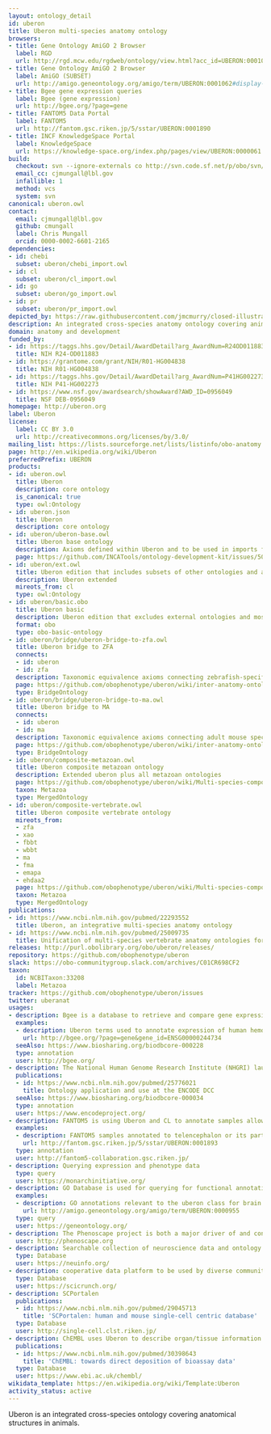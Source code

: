 ```yaml
---
layout: ontology_detail
id: uberon
title: Uberon multi-species anatomy ontology
browsers:
- title: Gene Ontology AmiGO 2 Browser
  label: RGD
  url: http://rgd.mcw.edu/rgdweb/ontology/view.html?acc_id=UBERON:0001062
- title: Gene Ontology AmiGO 2 Browser
  label: AmiGO (SUBSET)
  url: http://amigo.geneontology.org/amigo/term/UBERON:0001062#display-lineage-tab
- title: Bgee gene expression queries
  label: Bgee (gene expression)
  url: http://bgee.org/?page=gene
- title: FANTOM5 Data Portal
  label: FANTOM5
  url: http://fantom.gsc.riken.jp/5/sstar/UBERON:0001890
- title: INCF KnowledgeSpace Portal
  label: KnowledgeSpace
  url: https://knowledge-space.org/index.php/pages/view/UBERON:0000061
build:
  checkout: svn --ignore-externals co http://svn.code.sf.net/p/obo/svn/uberon/trunk
  email_cc: cjmungall@lbl.gov
  infallible: 1
  method: vcs
  system: svn
canonical: uberon.owl
contact:
  email: cjmungall@lbl.gov
  github: cmungall
  label: Chris Mungall
  orcid: 0000-0002-6601-2165
dependencies:
- id: chebi
  subset: uberon/chebi_import.owl
- id: cl
  subset: uberon/cl_import.owl
- id: go
  subset: uberon/go_import.owl
- id: pr
  subset: uberon/pr_import.owl
depicted_by: https://raw.githubusercontent.com/jmcmurry/closed-illustrations/master/logos/uberon-logos/uberon_logo_black-banner.png
description: An integrated cross-species anatomy ontology covering animals and bridging multiple species-specific ontologies
domain: anatomy and development
funded_by:
- id: https://taggs.hhs.gov/Detail/AwardDetail?arg_AwardNum=R24OD011883&arg_ProgOfficeCode=205
  title: NIH R24-OD011883
- id: https://grantome.com/grant/NIH/R01-HG004838
  title: NIH R01-HG004838
- id: https://taggs.hhs.gov/Detail/AwardDetail?arg_AwardNum=P41HG002273&arg_ProgOfficeCode=55
  title: NIH P41-HG002273
- id: https://www.nsf.gov/awardsearch/showAward?AWD_ID=0956049
  title: NSF DEB-0956049
homepage: http://uberon.org
label: Uberon
license:
  label: CC BY 3.0
  url: http://creativecommons.org/licenses/by/3.0/
mailing_list: https://lists.sourceforge.net/lists/listinfo/obo-anatomy
page: http://en.wikipedia.org/wiki/Uberon
preferredPrefix: UBERON
products:
- id: uberon.owl
  title: Uberon
  description: core ontology
  is_canonical: true
  type: owl:Ontology
- id: uberon.json
  title: Uberon
  description: core ontology
- id: uberon/uberon-base.owl
  title: Uberon base ontology
  description: Axioms defined within Uberon and to be used in imports for other ontologies
  page: https://github.com/INCATools/ontology-development-kit/issues/50
- id: uberon/ext.owl
  title: Uberon edition that includes subsets of other ontologies and axioms connecting to them
  description: Uberon extended
  mireots_from: cl
  type: owl:Ontology
- id: uberon/basic.obo
  title: Uberon basic
  description: Uberon edition that excludes external ontologies and most relations
  format: obo
  type: obo-basic-ontology
- id: uberon/bridge/uberon-bridge-to-zfa.owl
  title: Uberon bridge to ZFA
  connects:
  - id: uberon
  - id: zfa
  description: Taxonomic equivalence axioms connecting zebrafish-specific classes to generic uberon counterparts
  page: https://github.com/obophenotype/uberon/wiki/inter-anatomy-ontology-bridge-ontologies
  type: BridgeOntology
- id: uberon/bridge/uberon-bridge-to-ma.owl
  title: Uberon bridge to MA
  connects:
  - id: uberon
  - id: ma
  description: Taxonomic equivalence axioms connecting adult mouse specific classes to generic uberon counterparts
  page: https://github.com/obophenotype/uberon/wiki/inter-anatomy-ontology-bridge-ontologies
  type: BridgeOntology
- id: uberon/composite-metazoan.owl
  title: Uberon composite metazoan ontology
  description: Extended uberon plus all metazoan ontologies
  page: https://github.com/obophenotype/uberon/wiki/Multi-species-composite-ontologies
  taxon: Metazoa
  type: MergedOntology
- id: uberon/composite-vertebrate.owl
  title: Uberon composite vertebrate ontology
  mireots_from:
  - zfa
  - xao
  - fbbt
  - wbbt
  - ma
  - fma
  - emapa
  - ehdaa2
  page: https://github.com/obophenotype/uberon/wiki/Multi-species-composite-ontologies
  taxon: Metazoa
  type: MergedOntology
publications:
- id: https://www.ncbi.nlm.nih.gov/pubmed/22293552
  title: Uberon, an integrative multi-species anatomy ontology
- id: https://www.ncbi.nlm.nih.gov/pubmed/25009735
  title: Unification of multi-species vertebrate anatomy ontologies for comparative biology in Uberon
releases: http://purl.obolibrary.org/obo/uberon/releases/
repository: https://github.com/obophenotype/uberon
slack: https://obo-communitygroup.slack.com/archives/C01CR698CF2
taxon:
  id: NCBITaxon:33208
  label: Metazoa
tracker: https://github.com/obophenotype/uberon/issues
twitter: uberanat
usages:
- description: Bgee is a database to retrieve and compare gene expression patterns between animal species. Bgee in using Uberon to annotate the site of expression, and Bgee curators one the major contributors to the ontology.
  examples:
  - description: Uberon terms used to annotate expression of human hemoglobin subunit beta
    url: http://bgee.org/?page=gene&gene_id=ENSG00000244734
  seeAlso: https://www.biosharing.org/biodbcore-000228
  type: annotation
  user: http://bgee.org/
- description: The National Human Genome Research Institute (NHGRI) launched a public research consortium named ENCODE, the Encyclopedia Of DNA Elements, in September 2003, to carry out a project to identify all functional elements in the human genome sequence. The ENCODE DCC users Uberon to annotate samples
  publications:
  - id: https://www.ncbi.nlm.nih.gov/pubmed/25776021
    title: Ontology application and use at the ENCODE DCC
  seeAlso: https://www.biosharing.org/biodbcore-000034
  type: annotation
  user: https://www.encodeproject.org/
- description: FANTOM5 is using Uberon and CL to annotate samples allowing for transcriptome analyses with cell-type and tissue-level specificity.
  examples:
  - description: FANTOM5 samples annotated to telencephalon or its parts
    url: http://fantom.gsc.riken.jp/5/sstar/UBERON:0001893
  type: annotation
  user: http://fantom5-collaboration.gsc.riken.jp/
- description: Querying expression and phenotype data
  type: query
  user: https://monarchinitiative.org/
- description: GO Database is used for querying for functional annotations relevant to a tissue
  examples:
  - description: GO annotations relevant to the uberon class for brain
    url: http://amigo.geneontology.org/amigo/term/UBERON:0000955
  type: query
  user: https://geneontology.org/
- description: The Phenoscape project is both a major driver of and contributor to Uberon, contibuting thousands of terms. The teleost (bony fishes) component of Uberon was derived from the Teleost Anatomy Ontology, developed by the Phenoscape group. Most of the high level design of the skeletal system comes from the Vertebrate Skeletal Anatomy Ontology (VSAO), also created by the Phenoscape group. Phenoscape curators continue to extend the ontology, covering a wide variety of tetrapod structures, with an emphasis on the appendicular system.
  user: http://phenoscape.org
- description: Searchable collection of neuroscience data and ontology for neuroscience
  type: Database
  user: https://neuinfo.org/
- description: cooperative data platform to be used by diverse communities in making data more FAIR.
  type: Database
  user: https://scicrunch.org/
- description: SCPortalen
  publications:
  - id: https://www.ncbi.nlm.nih.gov/pubmed/29045713
    title: 'SCPortalen: human and mouse single-cell centric database'
  type: Database
  user: http://single-cell.clst.riken.jp/
- description: ChEMBL uses Uberon to describe organ/tissue information in assays
  publications:
  - id: https://www.ncbi.nlm.nih.gov/pubmed/30398643
    title: 'ChEMBL: towards direct deposition of bioassay data'
  type: Database
  user: https://www.ebi.ac.uk/chembl/
wikidata_template: https://en.wikipedia.org/wiki/Template:Uberon
activity_status: active
---
```


Uberon is an integrated cross-species ontology covering anatomical structures in animals.
